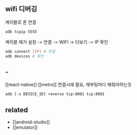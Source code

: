 ## wifi 디버깅

케이블로 폰 연결
```sh
adb tcpip 5555
```

케이블 제거
설정 -> 연결 -> WIFI -> 더보기 -> IP 확인
```sh
adb connect [IP] # 연결
adb devices # 확인
```

## -
[[react-native]] [[metro]] 연결시에 필요, 재부팅마다 해줘야하는듯
```sh
adb [-s DEVICE_ID] reverse tcp:8081 tcp:8081
```

## related
- [[android-studio]]
- [[emulator]]
